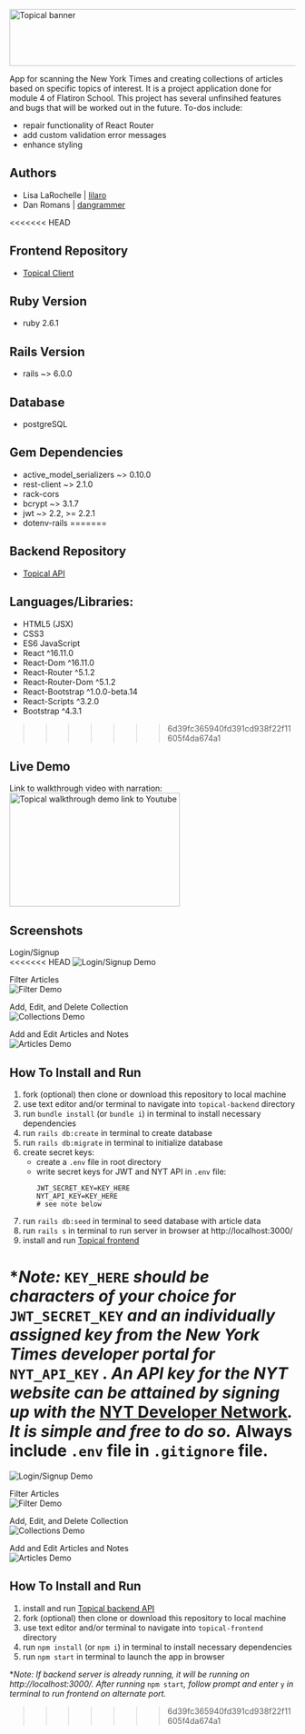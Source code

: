 <img 
  src="public/images/banner.png" 
  alt="Topical banner" 
  width="1350" 
  height="100"
/>

App for scanning the New York Times and creating collections of articles based on specific 
topics of interest. It is a project application done for module 4 of Flatiron School. 
This project has several unfinsihed features and bugs that will be worked out in the future.
To-dos include: 
  - repair functionality of React Router
  - add custom validation error messages
  - enhance styling

## Authors
  - Lisa LaRochelle | [lilaro](https://github.com/lilaro)
  - Dan Romans | [dangrammer](https://github.com/dangrammer)

<<<<<<< HEAD
## Frontend Repository
  - [Topical Client](https://github.com/dangrammer/topical-frontend)

## Ruby Version
  - ruby 2.6.1

## Rails Version
  - rails ~> 6.0.0

## Database
  - postgreSQL

## Gem Dependencies
  - active_model_serializers ~> 0.10.0
  - rest-client ~> 2.1.0
  - rack-cors
  - bcrypt ~> 3.1.7
  - jwt ~> 2.2, >= 2.2.1
  - dotenv-rails
=======
## Backend Repository
  - [Topical API](https://github.com/dangrammer/topical-backend)

## Languages/Libraries:

  - HTML5 (JSX)
  - CSS3
  - ES6 JavaScript
  - React ^16.11.0 
  - React-Dom ^16.11.0 
  - React-Router ^5.1.2 
  - React-Router-Dom ^5.1.2 
  - React-Bootstrap ^1.0.0-beta.14
  - React-Scripts ^3.2.0 
  - Bootstrap ^4.3.1
>>>>>>> 6d39fc365940fd391cd938f22f11605f4da674a1

## Live Demo
  Link to walkthrough video with narration:
  <br/>
  <a href="https://www.youtube.com/watch?v=A3ZJxHjNVtE&feature=youtu.be" target="_blank">
    <img 
      src="public/images/homepage.png" 
      alt="Topical walkthrough demo link to Youtube" 
      width="300" 
      height="200"
    />
  </a>  

## Screenshots

  Login/Signup
  <br/>
<<<<<<< HEAD
  ![Login/Signup Demo](public/gifs/login_signup.gif)

  Filter Articles
  <br/>
  ![Filter Demo](public/gifs/filter_article.gif)

  Add, Edit, and Delete Collection
  <br/>
  ![Collections Demo](public/gifs/add_edit_delete_collection.gif)

  Add and Edit Articles and Notes
  <br/>
  ![Articles Demo](public/gifs/add_edit_collection_and_notes.gif)


## How To Install and Run

  1. fork (optional) then clone or download this repository to local machine
  2. use text editor and/or terminal to navigate into `topical-backend` directory
  3. run `bundle install` (or `bundle i`) in terminal to install necessary dependencies
  4. run `rails db:create` in terminal to create database
  5. run `rails db:migrate` in terminal to initialize database
  6. create secret keys:
      - create a `.env` file in root directory
      - write secret keys for JWT and NYT API in `.env` file:
        ```
        JWT_SECRET_KEY=KEY_HERE
        NYT_API_KEY=KEY_HERE
        # see note below
        ```
  7. run `rails db:seed` in terminal to seed database with article data
  8. run `rails s` in terminal to run server in browser at http://localhost:3000/
  9. install and run [Topical frontend](https://github.com/dangrammer/topical-frontend)

  *_Note:_ `KEY_HERE` _should be characters of your choice for_ `JWT_SECRET_KEY` _and an
  individually assigned key from the New York Times developer portal for_ `NYT_API_KEY` _.
  An API key for the NYT website can be attained by signing up with the_ [NYT Developer Network](https://developer.nytimes.com/)_. It is simple and free to do so._ **Always include** `.env` **file in** `.gitignore` **file**.
=======
  ![Login/Signup Demo](public/gifs/loginSignup.gif)

  Filter Articles
  <br/>
  ![Filter Demo](public/gifs/filterArticle.gif)

  Add, Edit, and Delete Collection
  <br/>
  ![Collections Demo](public/gifs/addEditDeleteCollection.gif)

  Add and Edit Articles and Notes
  <br/>
  ![Articles Demo](public/gifs/addEditCollectionAndNotes.gif)

## How To Install and Run 

  1. install and run [Topical backend API](https://github.com/dangrammer/topical-backend)
  2. fork (optional) then clone or download this repository to local machine
  3. use text editor and/or terminal to navigate into `topical-frontend` directory
  4. run `npm install` (or `npm i`) in terminal to install necessary dependencies
  5. run `npm start` in terminal to launch the app in browser

  *_Note: If backend server is already running, it will be running on http://localhost:3000/. After 
  running_ `npm start`_, follow prompt and enter_ `y` _in terminal to run frontend on alternate port._



>>>>>>> 6d39fc365940fd391cd938f22f11605f4da674a1
